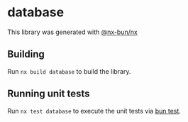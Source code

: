 # database

This library was generated with [@nx-bun/nx](https://github.com/jordan-hall/nx-bun)

## Building

Run `nx build database` to build the library.

## Running unit tests

Run `nx test database` to execute the unit tests via [bun test](https://bun.sh/docs/cli/test).
